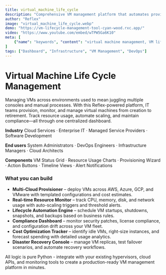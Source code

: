 ```yaml
---
title: virtual_machine_life_cycle
description: "Comprehensive VM management platform that automates provisioning, monitoring, and decommissioning across cloud and on-premise infrastructure"
author: "Reflex"
image: "virtual_machine_life_cycle.webp"
demo: "https://vm-lifecycle-management-tool-cyan-wood.rxc.app/"
video: "https://www.youtube.com/embed/wTPW5Ga6K10"
meta: [
    {"name": "keywords", "content": "virtual machine management, VM lifecycle, cloud infrastructure, server provisioning, VM monitoring, Reflex app, DevOps automation"},
]
tags: ["Dashboard", "Infrastructure", "VM Management", "DevOps"]
---
```



# Virtual Machine Life Cycle Management

Managing VMs across environments used to mean juggling multiple consoles and manual processes.
With this Reflex-powered platform, IT teams provision, monitor, and manage virtual machines from creation to retirement. Track resource usage, automate scaling, and maintain compliance—all through one centralized dashboard.


**Industry**
Cloud Services · Enterprise IT · Managed Service Providers · Software Development

**End users**
System Administrators · DevOps Engineers · Infrastructure Managers · Cloud Architects

**Components**
VM Status Grid · Resource Usage Charts · Provisioning Wizard · Action Buttons · Timeline Views · Alert Notifications



### What you can build

* **Multi-Cloud Provisioner** – deploy VMs across AWS, Azure, GCP, and VMware with templated configurations and cost estimates.
* **Real-time Resource Monitor** – track CPU, memory, disk, and network usage with auto-scaling triggers and threshold alerts.
* **Lifecycle Automation Engine** – schedule VM startups, shutdowns, snapshots, and backups based on business rules.
* **Compliance Dashboard** – monitor security patches, license compliance, and configuration drift across your VM fleet.
* **Cost Optimization Tracker** – identify idle VMs, right-size instances, and forecast spending with detailed usage analytics.
* **Disaster Recovery Console** – manage VM replicas, test failover scenarios, and automate recovery workflows.

All logic is pure Python - integrate with your existing hypervisors, cloud APIs, and monitoring tools to create a production-ready VM management platform in minutes.
